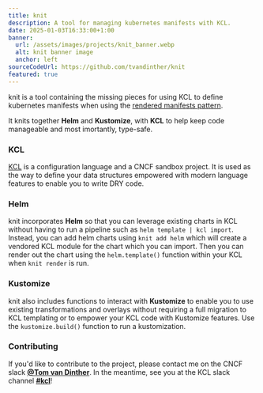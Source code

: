 ```yaml
---
title: knit
description: A tool for managing kubernetes manifests with KCL.
date: 2025-01-03T16:33:00+1:00
banner: 
  url: /assets/images/projects/knit_banner.webp
  alt: knit banner image
  anchor: left
sourceCodeUrl: https://github.com/tvandinther/knit
featured: true
---
```

knit is a tool containing the missing pieces for using KCL to define kubernetes manifests when using the [rendered manifests pattern](https://akuity.io/blog/the-rendered-manifests-pattern).

It knits together **Helm** and **Kustomize**, with **KCL** to help keep code manageable and most imortantly, type-safe.

### KCL

[KCL](https://www.kcl-lang.io/) is a configuration language and a CNCF sandbox project. It is used as the way to define your data structures empowered with modern language features to enable you to write DRY code.

### Helm

knit incorporates **Helm** so that you can leverage existing charts in KCL without having to run a pipeline such as `helm template | kcl import`. Instead, you can add helm charts using `knit add helm` which will create a vendored KCL module for the chart which you can import. Then you can render out the chart using the `helm.template()` function within your KCL when `knit render` is run.

### Kustomize

knit also includes functions to interact with **Kustomize** to enable you to use existing transformations and overlays without requiring a full migration to KCL templating or to empower your KCL code with Kustomize features. Use the `kustomize.build()` function to run a kustomization.

### Contributing

If you'd like to contribute to the project, please contact me on the CNCF slack **[@Tom van Dinther](https://cloud-native.slack.com/team/U06JJH65BB8)**. In the meantime, see you at the KCL slack channel **[#kcl](https://cloud-native.slack.com/archives/C05TC96NWN8)**!
